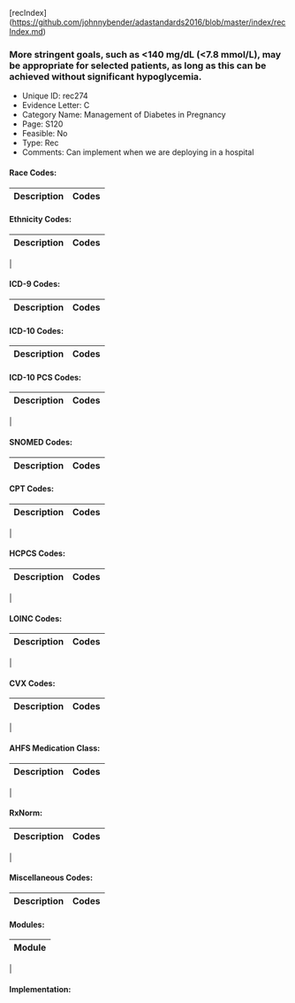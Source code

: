 [recIndex] (https://github.com/johnnybender/adastandards2016/blob/master/index/recIndex.md)

### **More stringent goals, such as <140 mg/dL (<7.8 mmol/L), may be appropriate for selected patients, as long as this can be achieved without significant hypoglycemia.**
* Unique ID: rec274
* Evidence Letter: C
* Category Name: Management of Diabetes in Pregnancy
* Page: S120
* Feasible: No
* Type: Rec
* Comments: Can implement when we are deploying in a hospital  

#### Race Codes:

Description | Codes
----------- | -----


#### Ethnicity Codes:

Description | Codes
----------- | -----
|

#### ICD-9 Codes:

Description | Codes
----------- | -----


#### ICD-10 Codes:

Description | Codes
----------- | -----


#### ICD-10 PCS Codes:

Description | Codes
----------- | -----
|

#### SNOMED Codes:

Description | Codes
----------- | -----

#### CPT Codes:

Description | Codes
----------- | -----
|

#### HCPCS Codes:

Description | Codes
----------- | -----
|

#### LOINC Codes:

Description | Codes
----------- | -----
|

#### CVX Codes:

Description | Codes
----------- | -----
|

#### AHFS Medication Class:

Description | Codes
----------- | -----
|

#### RxNorm:

Description | Codes
----------- | -----
|

#### Miscellaneous Codes:

Description  | Codes
----------- | -----

#### Modules:

Module |
------ |
|

#### Implementation:
